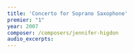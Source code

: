 ```yaml
---
title: 'Concerto for Soprano Saxophone'
premier: "1"
year: 2007
composer: /composers/jennifer-higdon
audio_excerpts: 
---
```

